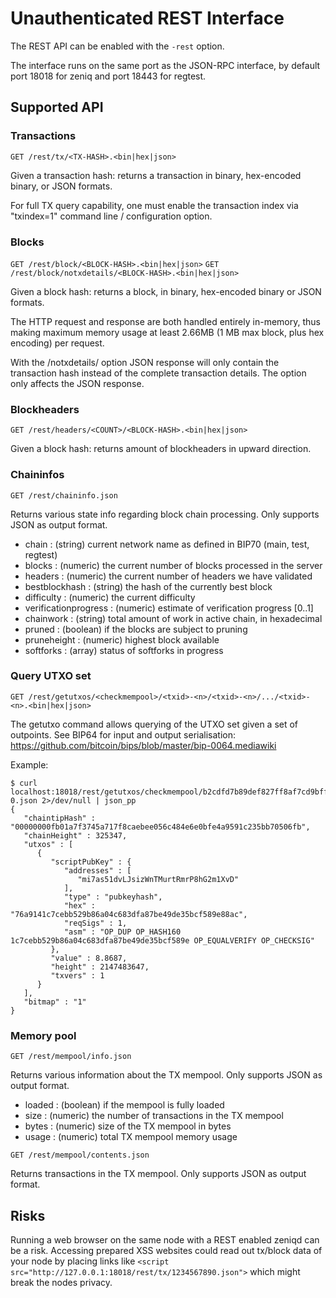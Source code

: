 Unauthenticated REST Interface
==============================

The REST API can be enabled with the `-rest` option.

The interface runs on the same port as the JSON-RPC interface, by default port
18018 for zeniq and port 18443 for regtest.

Supported API
-------------

### Transactions
`GET /rest/tx/<TX-HASH>.<bin|hex|json>`

Given a transaction hash: returns a transaction in binary, hex-encoded binary,
or JSON formats.

For full TX query capability, one must enable the transaction index via "txindex=1"
command line / configuration option.

### Blocks
`GET /rest/block/<BLOCK-HASH>.<bin|hex|json>`
`GET /rest/block/notxdetails/<BLOCK-HASH>.<bin|hex|json>`

Given a block hash: returns a block, in binary, hex-encoded binary or JSON formats.

The HTTP request and response are both handled entirely in-memory, thus making
maximum memory usage at least 2.66MB (1 MB max block, plus hex encoding) per request.

With the /notxdetails/ option JSON response will only contain the transaction hash
instead of the complete transaction details. The option only affects the JSON response.

### Blockheaders
`GET /rest/headers/<COUNT>/<BLOCK-HASH>.<bin|hex|json>`

Given a block hash: returns <COUNT> amount of blockheaders in upward direction.

### Chaininfos
`GET /rest/chaininfo.json`

Returns various state info regarding block chain processing.
Only supports JSON as output format.

* chain : (string) current network name as defined in BIP70 (main, test, regtest)
* blocks : (numeric) the current number of blocks processed in the server
* headers : (numeric) the current number of headers we have validated
* bestblockhash : (string) the hash of the currently best block
* difficulty : (numeric) the current difficulty
* verificationprogress : (numeric) estimate of verification progress [0..1]
* chainwork : (string) total amount of work in active chain, in hexadecimal
* pruned : (boolean) if the blocks are subject to pruning
* pruneheight : (numeric) highest block available
* softforks : (array) status of softforks in progress

### Query UTXO set
`GET /rest/getutxos/<checkmempool>/<txid>-<n>/<txid>-<n>/.../<txid>-<n>.<bin|hex|json>`

The getutxo command allows querying of the UTXO set given a set of outpoints.
See BIP64 for input and output serialisation:
<https://github.com/bitcoin/bips/blob/master/bip-0064.mediawiki>

Example:
```
$ curl localhost:18018/rest/getutxos/checkmempool/b2cdfd7b89def827ff8af7cd9bff7627ff72e5e8b0f71210f92ea7a4000c5d75-0.json 2>/dev/null | json_pp
{
   "chaintipHash" : "00000000fb01a7f3745a717f8caebee056c484e6e0bfe4a9591c235bb70506fb",
   "chainHeight" : 325347,
   "utxos" : [
      {
         "scriptPubKey" : {
            "addresses" : [
               "mi7as51dvLJsizWnTMurtRmrP8hG2m1XvD"
            ],
            "type" : "pubkeyhash",
            "hex" : "76a9141c7cebb529b86a04c683dfa87be49de35bcf589e88ac",
            "reqSigs" : 1,
            "asm" : "OP_DUP OP_HASH160 1c7cebb529b86a04c683dfa87be49de35bcf589e OP_EQUALVERIFY OP_CHECKSIG"
         },
         "value" : 8.8687,
         "height" : 2147483647,
         "txvers" : 1
      }
   ],
   "bitmap" : "1"
}
```

### Memory pool
`GET /rest/mempool/info.json`

Returns various information about the TX mempool.
Only supports JSON as output format.

* loaded : (boolean) if the mempool is fully loaded
* size : (numeric) the number of transactions in the TX mempool
* bytes : (numeric) size of the TX mempool in bytes
* usage : (numeric) total TX mempool memory usage

`GET /rest/mempool/contents.json`

Returns transactions in the TX mempool.
Only supports JSON as output format.

Risks
-------------
Running a web browser on the same node with a REST enabled zeniqd can be a risk.
Accessing prepared XSS websites could read out tx/block data of your node by placing
links like `<script src="http://127.0.0.1:18018/rest/tx/1234567890.json">` which
might break the nodes privacy.
